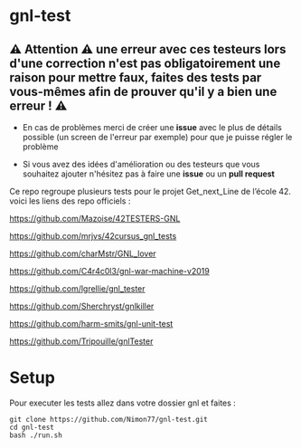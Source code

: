 # gnl-test

⚠️ Attention ⚠️ une erreur avec ces testeurs lors d'une correction n'est pas obligatoirement une raison pour mettre faux, faites des tests par vous-mêmes afin de prouver qu'il y a bien une erreur ! ⚠️
--
- En cas de problèmes merci de créer une **issue** avec le plus de détails possible (un screen de l'erreur par exemple) pour que je puisse régler le problème

- Si vous avez des idées d'amélioration ou des testeurs que vous souhaitez ajouter n'hésitez pas à faire une **issue** ou un **pull request**

Ce repo regroupe plusieurs tests pour le projet Get_next_Line de l’école 42.
voici les liens des repo officiels :

https://github.com/Mazoise/42TESTERS-GNL

https://github.com/mrjvs/42cursus_gnl_tests

https://github.com/charMstr/GNL_lover

https://github.com/C4r4c0l3/gnl-war-machine-v2019

https://github.com/lgrellie/gnl_tester

https://github.com/Sherchryst/gnlkiller

https://github.com/harm-smits/gnl-unit-test

https://github.com/Tripouille/gnlTester

# Setup

Pour executer les tests allez dans votre dossier gnl et faites :
```shell
git clone https://github.com/Nimon77/gnl-test.git
cd gnl-test
bash ./run.sh
```
